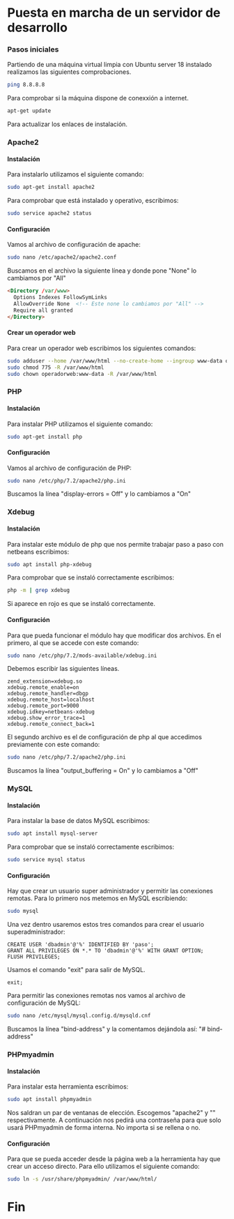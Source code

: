 # Puesta en marcha de un servidor de desarrollo
### Pasos iniciales
Partiendo de una máquina virtual limpia con Ubuntu server 18
instalado realizamos las siguientes comprobaciones.
```bash
ping 8.8.8.8
```
Para comprobar si la máquina dispone de conexxión a internet.

```bash
apt-get update
```
Para actualizar los enlaces de instalación.

### Apache2
#### Instalación
Para instalarlo utilizamos el siguiente comando:
```bash
sudo apt-get install apache2
```

Para comprobar que está instalado y operativo, escribimos:
```bash
sudo service apache2 status
```
#### Configuración
Vamos al archivo de configuración de apache:
```bash
sudo nano /etc/apache2/apache2.conf
```
Buscamos en el archivo la siguiente línea y donde pone "None" lo cambiamos por "All"
```html
<Directory /var/www>
  Options Indexes FollowSymLinks
  AllowOverride None  <!-- Este none lo cambiamos por "All" -->
  Require all granted
</Directory>
```
#### Crear un operador web
Para crear un operador web escribimos los siguientes comandos:
```bash
sudo adduser --home /var/www/html --no-create-home --ingroup www-data operadorweb
sudo chmod 775 -R /var/www/html
sudo chown operadorweb:www-data -R /var/www/html
```

### PHP
#### Instalación
Para instalar PHP utilizamos el siguiente comando:
```bash
sudo apt-get install php
```

#### Configuración
Vamos al archivo de configuración de PHP:
```bash
sudo nano /etc/php/7.2/apache2/php.ini
```
Buscamos la línea "display-errors = Off" y lo cambiamos a "On"

### Xdebug
#### Instalación
Para instalar este módulo de php que nos permite trabajar paso a paso con netbeans escribimos:
```bash
sudo apt install php-xdebug
```

Para comprobar que se instaló correctamente escribimos:
```bash
php -m | grep xdebug
```
Si aparece en rojo es que se instaló correctamente.

#### Configuración
Para que pueda funcionar el módulo hay que modificar dos archivos.
En el primero, al que se accede con este comando:
```bash
sudo nano /etc/php/7.2/mods-available/xdebug.ini
```
Debemos escribir las siguientes líneas.
```
zend_extension=xdebug.so
xdebug.remote_enable=on
xdebug.remote_handler=dbgp
xdebug.remote_host=localhost
xdebug.remote_port=9000
xdebug.idkey=netbeans-xdebug
xdebug.show_error_trace=1
xdebug.remote_connect_back=1
```

El segundo archivo es el de configuración de php al que accedimos previamente con este comando:
```bash
sudo nano /etc/php/7.2/apache2/php.ini
```
Buscamos la línea "output_buffering = On" y lo cambiamos a "Off"

### MySQL
#### Instalación
Para instalar la base de datos MySQL escribimos:
```bash
sudo apt install mysql-server
```

Para comprobar que se instaló correctamente escribimos:
```bash
sudo service mysql status
```
 #### Configuración
 Hay que crear un usuario super administrador y permitir las conexiones remotas.
Para lo primero nos metemos en MySQL escribiendo:
```bash
sudo mysql
```
Una vez dentro usaremos estos tres comandos para crear el usuario superadministrador:
```mysql
CREATE USER 'dbadmin'@'%' IDENTIFIED BY 'paso';
GRANT ALL PRIVILEGES ON *.* TO 'dbadmin'@'%' WITH GRANT OPTION;
FLUSH PRIVILEGES;
```
Usamos el comando "exit" para salir de MySQL.
```mysql
exit;
```

Para permitir las conexiones remotas nos vamos al archivo de configuración de MySQL:
```bash
sudo nano /etc/mysql/mysql.config.d/mysqld.cnf
```
Buscamos la línea "bind-address" y la comentamos dejándola así: "# bind-address"

### PHPmyadmin
#### Instalación
Para instalar esta herramienta escribimos:
```bash
sudo apt install phpmyadmin
```
Nos saldran un par de ventanas de elección. Escogemos "apache2" y "<Yes>" respectivamente.
A continuación nos pedirá una contraseña para que solo usará PHPmyadmin de forma interna. No importa si se rellena o no.
  
#### Configuración
Para que se pueda acceder desde la página web a la herramienta hay que crear un acceso directo.
Para ello utilizamos el siguiente comando:
```bash
sudo ln -s /usr/share/phpmyadmin/ /var/www/html/
```

# Fin

